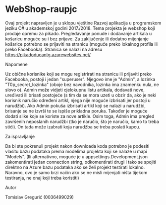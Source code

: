 # WebShop-raupjc

Ovaj projekt napravljen je u sklopu vještine Razvoj aplikacija u programskom jeziku C# u akademskoj godini 2017./2018.
Tema projekta je webshop koji prodaje opremu za pikado. Pregledavanje ponude i dodavanje artikala u košaricu moguće su i bez prijave.
Za zaključenje ili dodatno mijenjanje košarice potrebno se prijaviti na stranicu (moguće preko lokalnog profila ili preko Facebooka).
Stranica se nalazi na adresu https://pikadoducantg.azurewebsites.net/


Napomene

Uz obične korisnike koji se mogu registrirati na stranicu ili prijaviti preko Facebooka, postoji i jedan "superuser".
Njegovo ime je "Admin", a lozinka "T0p_secret_lozinka" (oboje bez navodnika, lozinka ima znamenku nula, ne slovo o).
Admin može vidjeti cjelokupnu listu artikala, dodavati nove, uređivati ili brisati postojeće (s tim da se mora uzeti u obzir da, ako je neki korisnik naručio određeni artikl, njega nije moguće izbrisati jer postoji u narudžbi).
Ako Admin pokuša izbrisati artikl koji se nalazi u narudžbi, brisanje se ne izvrši te se ispiše prikladna poruka.
Također je moguće dodati slike koje se koriste za nove artikle.
Osim toga, Admin ima pregled završenih neposlanih narudžbi (tko je naručio, što je naručio, kamo to treba stići).
On tada može izabrati koja narudžba se treba poslati kupcu.


Za ispravljanje

Da bi ste pokrenuli projekt nakon downloada koda potrebno je podesiti vlasitu bazu podataka prema modelima projekta koji se nalaze u mapi "Models".
(Ili alternativno, moguće je u appsettings.Development.json zakomentirati jedan connection string, odkomentirati drugi i tako se spojiti direktno na Azure bazu podataka ako se želi projekt testirati lokalno.
Naravno, ovo je samo brzi način ako se ne misli mijenjati ništa tijekom testiranja, ne onaj koji treba koristiti)





Autor

Tomislav Gregurić (0036499029)
